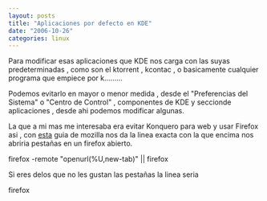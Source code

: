 ```yaml
---
layout: posts
title: "Aplicaciones por defecto en KDE"
date: "2006-10-26"
categories: linux
---
```


Para modificar esas aplicaciones que KDE nos carga con las suyas predeterminadas , como son el ktorrent , kcontac , o basicamente cualquier programa que empiece por k.........

Podemos evitarlo en mayor o menor medida , desde el "Preferencias del Sistema" o "Centro de Control" , componentes de KDE y seccionde aplicaciones , desde ahi podemos modificar algunas.

La que a mi mas me interesaba era evitar Konquero para web y usar Firefox asi , con [esta](https://www.mozilla.org/unix/remote.html) guia de mozilla nos da la linea exacta con la que encima nos abriria pestañas en un firefox abierto.

firefox -remote "openurl(%U,new-tab)" || firefox

Si eres delos que no les gustan las pestañas la linea seria

firefox
